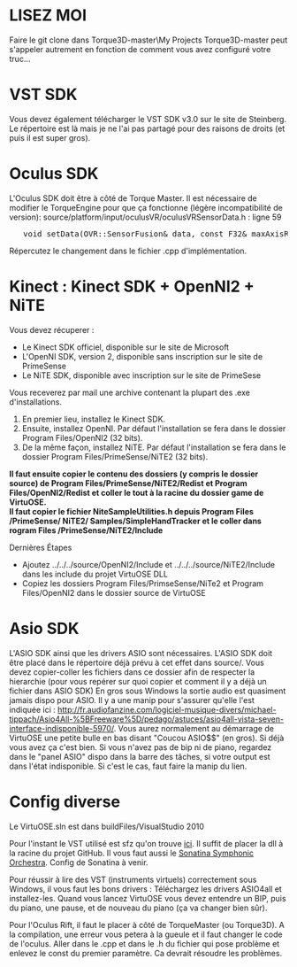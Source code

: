 LISEZ MOI
===========
Faire le git clone dans Torque3D-master\My Projects
Torque3D-master peut s'appeler autrement en fonction de comment vous avez configuré votre truc...

VST SDK
===
Vous devez également télécharger le VST SDK v3.0 sur le site de Steinberg. Le répertoire est là mais je ne l'ai pas partagé pour des raisons de droits (et puis il est super gros).

Oculus SDK
====
L'Oculus SDK doit être à côté de Torque Master. Il est nécessaire de modifier le TorqueEngine pour que ça fonctionne (légère incompatibilité de version):
source/platform/input/oculusVR/oculusVRSensorData.h : ligne 59
<pre>
   void setData(OVR::SensorFusion& data, const F32& maxAxisRadius);//Il faut enlever le const devant la variable data
</pre>
Répercutez le changement dans le fichier .cpp d'implémentation.

Kinect : Kinect SDK + OpenNI2 + NiTE
====
Vous devez récuperer :
   <ul>
      <li>Le Kinect SDK officiel, disponible sur le site de Microsoft</li>
      <li>L'OpenNI SDK, version 2, disponible sans inscription sur le site de PrimeSense</li>
      <li>Le NiTE SDK, disponible avec inscription sur le site de PrimeSese</li>
   </ul>
   
Vous receverez par mail une archive contenant la plupart des .exe d'installations.

   <ol>
      <li>En premier lieu, installez le Kinect SDK.</li>
      <li>Ensuite, installez OpenNI. Par défaut l'installation se fera dans le dossier Program Files/OpenNI2 (32 bits).</li>
      <li>De la même façon, installez NiTE. Par défaut l'installation se fera dans le dossier Program Files/PrimeSense/NiTE2 (32 bits).</li>
   </ol>
   
   <strong>Il faut ensuite copier le contenu des dossiers (y compris le dossier source) de Program Files/PrimeSense/NiTE2/Redist et Program Files/OpenNI2/Redist et coller le tout à la racine du dossier game de VirtuOSE. <br/>
   Il faut copier le fichier NiteSampleUtilities.h depuis Program Files /PrimeSense/ NiTE2/ Samples/SimpleHandTracker et le coller dans rogram Files /PrimeSense/NiTE2/Include</strong>
   
Dernières Étapes
   <ul>
   <li>Ajoutez ../../../source/OpenNI2/Include et ../../../source/NiTE2/Include dans les include du projet VirtuOSE DLL</li>
   <li>Copiez les dossiers Program Files/PrimseSense/NiTe2 et Program Files/OpenNI2 dans le dossier source de VirtuOSE</li>
   </ul>
   
Asio SDK
=====
L'ASIO SDK ainsi que les drivers ASIO sont nécessaires. L'ASIO SDK doit être placé dans le répertoire déjà prévu à cet effet dans source/. Vous devez copier-coller les fichiers dans ce dossier afin de respecter la hierarchie (pour vous repérer sur quoi copier et comment il y a déjà un fichier dans ASIO SDK)
En gros sous Windows la sortie audio est quasiment jamais dispo pour ASIO. Il y a une manip pour s'assurer qu'elle l'est  indiquée ici : http://fr.audiofanzine.com/logiciel-musique-divers/michael-tippach/Asio4All-%5BFreeware%5D/pedago/astuces/asio4all-vista-seven-interface-indisponible-5970/. 
Vous aurez normalement au démarrage de VirtuOSE une petite bulle en bas disant "Coucou ASIO$$" (en gros). Si déjà vous avez ça c'est bien. Si vous n'avez pas de bip ni de piano, regardez dans le "panel ASIO" dispo dans la barre des tâches, si votre output est dans l'état indisponible. Si c'est le cas, faut faire la manip du lien.

Config diverse
===
Le VirtuOSE.sln est dans buildFiles/VisualStudio 2010

Pour l'instant le VST utilisé est sfz qu'on trouve <a href="http://www.cakewalk.com/Download/sfz.aspx">ici</a>. Il suffit de placer la dll à la racine du projet GitHub. Il vous faut aussi le <a href="http://sso.mattiaswestlund.net/"> Sonatina Symphonic Orchestra</a>. Config de Sonatina à venir.

Pour réussir à lire des VST (instruments virtuels) correctement sous Windows, il vous faut les bons drivers :
Téléchargez les drivers ASIO4all et installez-les. Quand vous lancez VirtuOSE vous devez entendre un BIP, puis du piano, une pause, et de nouveau du piano (ça va changer bien sûr).

Pour l'Oculus Rift, il faut le placer à côté de TorqueMaster (ou Torque3D). A la compilation, une erreur vous petera à la gueule et il faut changer le code de l'oculus. Aller dans le .cpp et dans le .h du fichier qui pose problème
et enlevez le const du premier paramètre. Ca devrait résoudre les problèmes.
